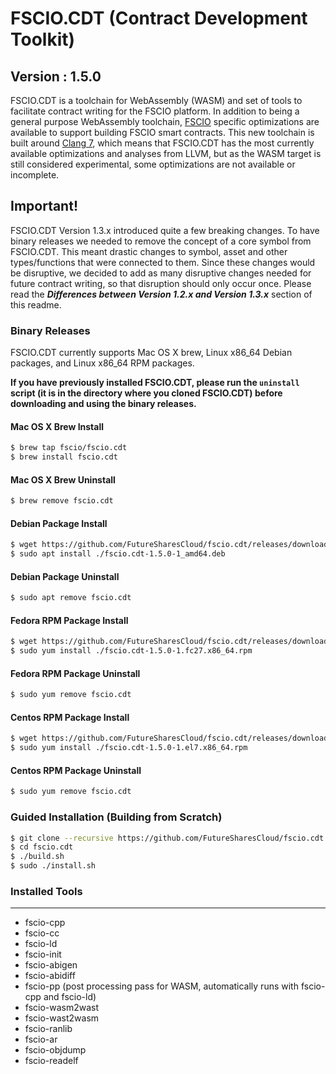 # FSCIO.CDT (Contract Development Toolkit)
## Version : 1.5.0

FSCIO.CDT is a toolchain for WebAssembly (WASM) and set of tools to facilitate contract writing for the FSCIO platform.  In addition to being a general purpose WebAssembly toolchain, [FSCIO](https://github.com/fscio/fsc) specific optimizations are available to support building FSCIO smart contracts.  This new toolchain is built around [Clang 7](https://github.com/fscio/llvm), which means that FSCIO.CDT has the most currently available optimizations and analyses from LLVM, but as the WASM target is still considered experimental, some optimizations are not available or incomplete.

## Important!
FSCIO.CDT Version 1.3.x introduced quite a few breaking changes.  To have binary releases we needed to remove the concept of a core symbol from FSCIO.CDT. This meant drastic changes to symbol, asset and other types/functions that were connected to them. Since these changes would be disruptive, we decided to add as many disruptive changes needed for future contract writing, so that disruption should only occur once. Please read the **_Differences between Version 1.2.x and Version 1.3.x_** section of this readme.

### Binary Releases
FSCIO.CDT currently supports Mac OS X brew, Linux x86_64 Debian packages, and Linux x86_64 RPM packages.

**If you have previously installed FSCIO.CDT, please run the `uninstall` script (it is in the directory where you cloned FSCIO.CDT) before downloading and using the binary releases.**

#### Mac OS X Brew Install
```sh
$ brew tap fscio/fscio.cdt
$ brew install fscio.cdt
```
#### Mac OS X Brew Uninstall
```sh
$ brew remove fscio.cdt
```
#### Debian Package Install
```sh
$ wget https://github.com/FutureSharesCloud/fscio.cdt/releases/download/v1.5.0/fscio.cdt-1.5.0-1_amd64.deb
$ sudo apt install ./fscio.cdt-1.5.0-1_amd64.deb
```
#### Debian Package Uninstall
```sh
$ sudo apt remove fscio.cdt
```

#### Fedora RPM Package Install
```sh
$ wget https://github.com/FutureSharesCloud/fscio.cdt/releases/download/v1.5.0/fscio.cdt-1.5.0-1.fc27.x86_64.rpm
$ sudo yum install ./fscio.cdt-1.5.0-1.fc27.x86_64.rpm
```

#### Fedora RPM Package Uninstall
```sh
$ sudo yum remove fscio.cdt
```

#### Centos RPM Package Install
```sh
$ wget https://github.com/FutureSharesCloud/fscio.cdt/releases/download/v1.5.0/fscio.cdt-1.5.0-1.el7.x86_64.rpm
$ sudo yum install ./fscio.cdt-1.5.0-1.el7.x86_64.rpm
```

#### Centos RPM Package Uninstall
```sh
$ sudo yum remove fscio.cdt
```

### Guided Installation (Building from Scratch)
```sh
$ git clone --recursive https://github.com/FutureSharesCloud/fscio.cdt
$ cd fscio.cdt
$ ./build.sh
$ sudo ./install.sh
```

### Installed Tools
---
* fscio-cpp
* fscio-cc
* fscio-ld
* fscio-init
* fscio-abigen
* fscio-abidiff
* fscio-pp (post processing pass for WASM, automatically runs with fscio-cpp and fscio-ld)
* fscio-wasm2wast
* fscio-wast2wasm
* fscio-ranlib
* fscio-ar
* fscio-objdump
* fscio-readelf
